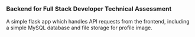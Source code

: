 ### Backend for Full Stack Developer Technical Assessment

A simple flask app which handles API requests from the frontend, including a simple MySQL database and file storage for profile image.
